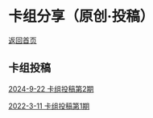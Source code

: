 # 卡组分享（原创·投稿）

[返回首页](https://masteryuten.github.io/ygo408/)

## 卡组投稿

[2024-9-22 卡组投稿第2期]()

[2022-3-11 卡组投稿第1期](./1/1.html)